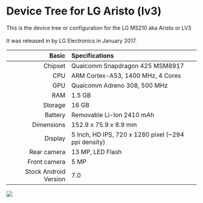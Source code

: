# Device Tree for LG Aristo (lv3)

This is the device tree or configuration for the LG MS210 aka Aristo or LV3
<br><br>It was released in by LG Electronics in January 2017.

| Basic                   | Specifications                                         |
|------------------------:|:-------------------------------------------------------|
| Chipset                 | Qualcomm Snapdragon 425 MSM8917                        |
| CPU                     | ARM Cortex-A53, 1400 MHz, 4 Cores                      |
| GPU                     | Qualcomm Adreno 308, 500 MHz                           |
| RAM                     | 1.5 GB                                                 |
| Storage                 | 16 GB                                                  |
| Battery                 | Removable Li-Ion 2410 mAh                              |
| Dimensions              | 152.9 x 75.9 x 8.9 mm                                  |
| Display                 | 5 Inch, HD IPS, 720 x 1280 pixel (~294 ppi density)    |
| Rear camera             | 13 MP, LED Flash                                       |
| Front camera            | 5 MP                                                   |
| Stock Android Version   | 7.0                                                    |

<img src="https://fdn.gsmarena.com/imgroot/news/17/01/lg-aristo/-728/gsmarena_002.jpg">

